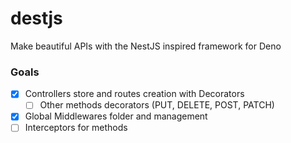 # destjs
Make beautiful APIs with the NestJS inspired framework for Deno

### Goals

- [x] Controllers store and routes creation with Decorators
  - [ ] Other methods decorators (PUT, DELETE, POST, PATCH)
- [x] Global Middlewares folder and management
- [ ] Interceptors for methods
